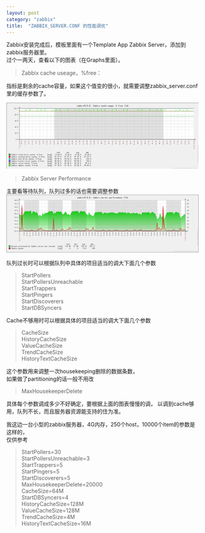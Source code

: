 ```yaml
---
layout: post
category: "zabbix"
title:  "ZABBIX_SERVER.CONF 的性能调优"
---
```


Zabbix安装完成后，模板里面有一个Template App Zabbix Server，添加到zabbix服务器里。  
过个一两天，查看以下的图表（在Graphs里面）。

>Zabbix cache useage，%free：

指标是剩余的cache容量，如果这个值变的很小，就需要调整zabbix_server.conf里的缓存参数了。  
<!-- more -->
![](../assets/739083-20160412133829363-795227183.png)

>Zabbix Server Performance

主要看等待队列，队列过多的话也需要调整参数  
![](../assets/739083-20160412133830145-1279571376.png)

队列过长时可以根据队列中具体的项目适当的调大下面几个参数  
>StartPollers  
StartPollersUnreachable  
StartTrappers  
StartPingers  
StartDiscoverers  
StartDBSyncers  

Cache不够用时可以根据具体的项目适当的调大下面几个参数

>CacheSize  
HistoryCacheSize  
ValueCacheSize  
TrendCacheSize  
HistoryTextCacheSize  

这个参数用来调整一次housekeeping删除的数据条数，  
如果做了partitioning的话一般不用改

>MaxHousekeeperDelete
 
具体每个参数调成多少不好确定，要根据上面的图表慢慢的调， 
以调到cache够用，队列不长，而且服务器资源能支持的住为准。

我这边一台小型的zabbix服务器，4G内存，250个host，10000个item的参数是这样的，  
仅供参考

>StartPollers=30  
StartPollersUnreachable=3  
StartTrappers=5  
StartPingers=5  
StartDiscoverers=5  
MaxHousekeeperDelete=20000  
CacheSize=64M  
StartDBSyncers=4  
HistoryCacheSize=128M  
ValueCacheSize=128M  
TrendCacheSize=4M  
HistoryTextCacheSize=16M  